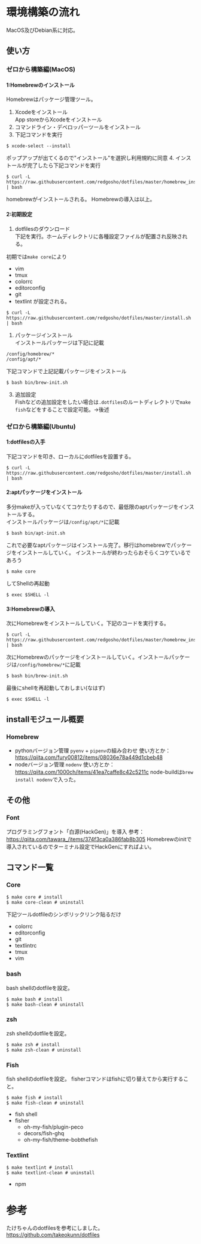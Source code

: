 # 環境構築の流れ
MacOS及びDebian系に対応。

## 使い方
### ゼロから構築編(MacOS)
#### 1:Homebrewのインストール
Homebrewはパッケージ管理ツール。
1. Xcodeをインストール  
App storeからXcodeをインストール
2. コマンドライン・デベロッパーツールをインストール  
3. 下記コマンドを実行
```
$ xcode-select --install
```
ポップアップが出てくるので"インストール"を選択し利用規約に同意
4. インストールが完了したら下記コマンドを実行  
```
$ curl -L https://raw.githubusercontent.com/redgosho/dotfiles/master/homebrew_install.sh | bash
```
homebrewがインストールされる。
Homebrewの導入は以上。

#### 2:初期設定
1. dotfilesのダウンロード  
下記を実行。ホームディレクトリに各種設定ファイルが配置され反映される。

初期では`make core`により
* vim
* tmux
* colorrc
* editorconfig
* git
* textlint
が設定される。
```
$ curl -L https://raw.githubusercontent.com/redgosho/dotfiles/master/install.sh | bash
```

1. パッケージインストール  
インストールパッケージは下記に記載
```
/config/homebrew/*
/config/apt/*
```
下記コマンドで上記記載パッケージをインストール
```
$ bash bin/brew-init.sh
```

3. 追加設定  
Fishなどの追加設定をしたい場合は`.dotfiles`のルートディレクトリで`make fish`などをすることで設定可能。→後述

### ゼロから構築編(Ubuntu)
#### 1:dotfilesの入手
下記コマンドを叩き、ローカルにdotfilesを設置する。
```
$ curl -L https://raw.githubusercontent.com/redgosho/dotfiles/master/install.sh | bash
```
#### 2:aptパッケージをインストール
多分makeが入っていなくてコケたりするので、最低限のaptパッケージをインストールする。  
インストールパッケージは`/config/apt/*`に記載
```
$ bash bin/apt-init.sh
```
これで必要なaptパッケージはインストール完了。移行はhomebrewでパッケージをインストールしていく。
インストールが終わったらおそらくコケているであろう
```
$ make core
```
してShellの再起動
```
$ exec $SHELL -l
```
#### 3:Homebrewの導入
次にHomebrewをインストールしていく。下記のコードを実行する。
```
$ curl -L https://raw.githubusercontent.com/redgosho/dotfiles/master/homebrew_install.sh | bash
```

次にHomebrewのパッケージをインストールしていく。インストールパッケージは`/config/homebrew/*`に記載
```
$ bash bin/brew-init.sh
```
最後にshellを再起動しておしまい(なはず)
```
$ exec $SHELL -l
```

## installモジュール概要
### Homebrew
* pythonバージョン管理
`pyenv` + `pipenv`の組み合わせ
使い方とか：https://qiita.com/fury00812/items/08036e78a449d1cbeb48
* nodeバージョン管理
`nodenv`
使い方とか：https://qiita.com/1000ch/items/41ea7caffe8c42c5211c
node-buildは`brew install nodenv`で入った。

## その他
### Font
プログラミングフォント「白源(HackGen)」を導入
参考：https://qiita.com/tawara_/items/374f3ca0a386fab8b305
Homebrewのinitで導入されているのでターミナル設定でHackGenにすればよい。

## コマンド一覧
### Core
```
$ make core # install
$ make core-clean # uninstall
```
下記ツールdotfileのシンボリックリンク貼るだけ
* colorrc
* editorconfig
* git
* textlintrc
* tmux
* vim

### bash
bash shellのdotfileを設定。
```
$ make bash # install
$ make bash-clean # uninstall
```

### zsh
zsh shellのdotfileを設定。
```
$ make zsh # install
$ make zsh-clean # uninstall
```

### Fish
fish shellのdotfileを設定。
fisherコマンドはfishに切り替えてから実行すること。
```
$ make fish # install
$ make fish-clean # uninstall
```
* fish shell
* fisher
  - oh-my-fish/plugin-peco
  - decors/fish-ghq
  - oh-my-fish/theme-bobthefish

### Textlint
```
$ make textlint # install
$ make textlint-clean # uninstall
```
* npm

# 参考
たけちゃんのdotfilesを参考にしました。
https://github.com/takeokunn/dotfiles 